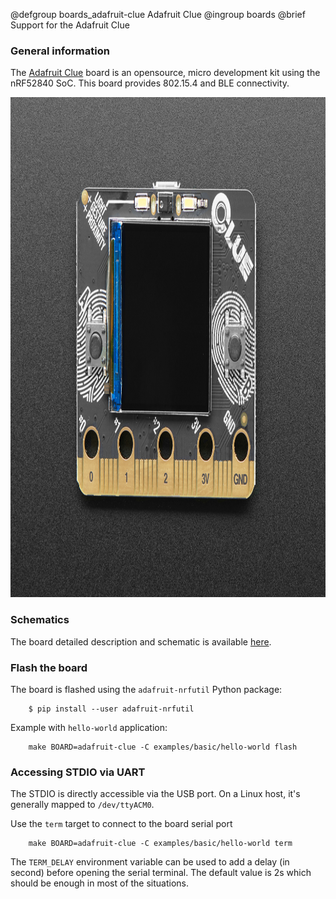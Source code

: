 @defgroup    boards_adafruit-clue Adafruit Clue
@ingroup     boards
@brief       Support for the Adafruit Clue

### General information

The [Adafruit Clue](https://www.adafruit.com/clue) board
is an opensource, micro development kit using the nRF52840 SoC.
This board provides 802.15.4 and BLE connectivity.

<img src="https://raw.githubusercontent.com/adafruit/Adafruit-CLUE-PCB/master/assets/4500.jpg"
     alt="Adafruit Clue" style="height:800px;"/>

### Schematics

The board detailed description and schematic is available
[here](https://github.com/adafruit/Adafruit-CLUE-PCB).

### Flash the board

The board is flashed using the `adafruit-nrfutil` Python package:
```
    $ pip install --user adafruit-nrfutil
```

Example with `hello-world` application:
```
    make BOARD=adafruit-clue -C examples/basic/hello-world flash
```

### Accessing STDIO via UART

The STDIO is directly accessible via the USB port. On a Linux host, it's
generally mapped to `/dev/ttyACM0`.

Use the `term` target to connect to the board serial port<br/>
```
    make BOARD=adafruit-clue -C examples/basic/hello-world term
```

The `TERM_DELAY` environment variable can be used to add a delay (in second)
before opening the serial terminal. The default value is 2s which should be
enough in most of the situations.
